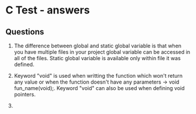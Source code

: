 # C Test  - answers
## Questions
1. The difference between global and static global variable is that when you have multiple files in your project global variable can be accessed in all of the files. Static global variable is available only within file it was defined.

2. Keyword "void" is used when writting the function which won't return any value or when the function doesn't have any parameters -> void fun_name(void);. Keyword "void" can also be used when defining void pointers.

3. 
